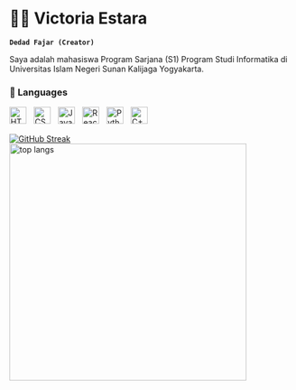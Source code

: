 # 👨‍💻 Victoria Estara

**`Dedad Fajar (Creator)`**

Saya adalah mahasiswa Program Sarjana (S1) Program Studi Informatika di Universitas Islam Negeri Sunan Kalijaga Yogyakarta.


### 🧰 Languages

<img align="left" alt="HTML" width="30px" style="padding-right:10px;" src="https://cdn.jsdelivr.net/gh/devicons/devicon/icons/html5/html5-plain.svg" />
<img align="left" alt="CSS" width="30px" style="padding-right:10px;" src="https://cdn.jsdelivr.net/gh/devicons/devicon/icons/css3/css3-plain.svg" />
<img align="left" alt="JavaScript" width="30px" style="padding-right:10px;" src="https://cdn.jsdelivr.net/gh/devicons/devicon/icons/javascript/javascript-plain.svg" />
<img align="left" alt="React" width="30px" style="padding-right:10px;" src="https://cdn.jsdelivr.net/gh/devicons/devicon/icons/react/react-original.svg" />
<img align="left" alt="Python" width="30px" style="padding-right:10px;" src="https://cdn.jsdelivr.net/gh/devicons/devicon/icons/python/python-plain.svg" />
<img align="left" alt="C++" width="30px" style="padding-right:10px;" src="https://cdn.jsdelivr.net/gh/devicons/devicon/icons/cplusplus/cplusplus-line.svg" />
<br/>
<br/>

<a href="https://git.io/streak-stats"><img src="https://streak-stats.demolab.com?user=VictoriaEstara&theme=monokai-metallian&locale=id&mode=weekly" alt="GitHub Streak" /></a>
<img alt="top langs" width="420px" src="https://github-readme-stats.vercel.app/api/top-langs/?username=victoriaestara&layout=compact&theme=tokyonight"/>
